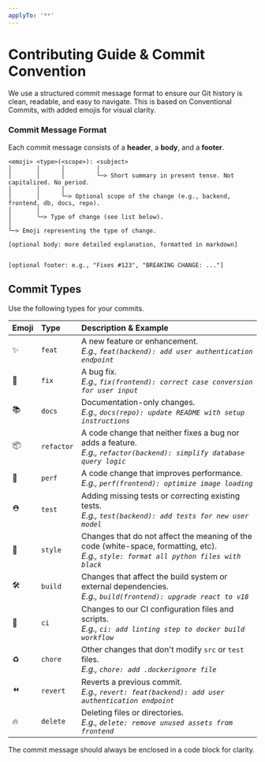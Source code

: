 ```yaml
---
applyTo: '**'
---
```

# Contributing Guide & Commit Convention

We use a structured commit message format to ensure our Git history is clean, readable, and easy to navigate. This is based on Conventional Commits, with added emojis for visual clarity.

### Commit Message Format
Each commit message consists of a **header**, a **body**, and a **footer**.

```
<emoji> <type>(<scope>): <subject>
│       │      │         │
│       │      │         └─> Short summary in present tense. Not capitalized. No period.
│       │      │
│       │      └─> Optional scope of the change (e.g., backend, frontend, db, docs, repo).
│       │
│       └─> Type of change (see list below).
│
└─> Emoji representing the type of change.

[optional body: more detailed explanation, formatted in markdown]


[optional footer: e.g., "Fixes #123", "BREAKING CHANGE: ..."]
```

## Commit Types

Use the following types for your commits.

| Emoji | Type       | Description & Example                                                                              |
| :---- | :--------- | :------------------------------------------------------------------------------------------------- |
| ✨    |  `feat`     | A new feature or enhancement. <br/>_E.g., `feat(backend): add user authentication endpoint`_          |
| 🐛    | `fix`      | A bug fix. <br/>_E.g., `fix(frontend): correct case conversion for user input`_                     |
| 📚    | `docs`     | Documentation-only changes. <br/>_E.g., `docs(repo): update README with setup instructions`_         |
| 📦    | `refactor` | A code change that neither fixes a bug nor adds a feature. <br/>_E.g., `refactor(backend): simplify database query logic`_ |
| 🚀    | `perf`     | A code change that improves performance. <br/>_E.g., `perf(frontend): optimize image loading`_       |
| ⛑     | `test`     | Adding missing tests or correcting existing tests. <br/>_E.g., `test(backend): add tests for new user model`_ |
| 🎨    | `style`    | Changes that do not affect the meaning of the code (white-space, formatting, etc). <br/>_E.g., `style: format all python files with black`_ |
| 🛠     | `build`    | Changes that affect the build system or external dependencies. <br/>_E.g., `build(frontend): upgrade react to v18`_ |
| 💢    | `ci`       | Changes to our CI configuration files and scripts. <br/>_E.g., `ci: add linting step to docker build workflow`_ |
| ♻️    | `chore`    | Other changes that don't modify `src` or `test` files. <br/>_E.g., `chore: add .dockerignore file`_ |
| ⏪️    | `revert`   | Reverts a previous commit. <br/>_E.g., `revert: feat(backend): add user authentication endpoint`_   |
| 🔥    | `delete`   | Deleting files or directories. <br/>_E.g., `delete: remove unused assets from frontend`_           |

The commit message should always be enclosed in a code block for clarity.